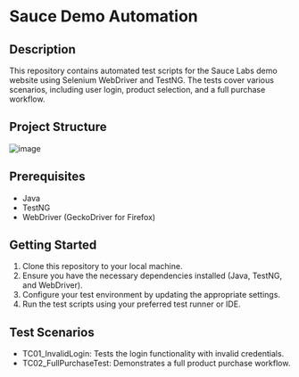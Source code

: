 # Sauce Demo Automation

## Description
This repository contains automated test scripts for the Sauce Labs demo website using Selenium WebDriver and TestNG. The tests cover various scenarios, including user login, product selection, and a full purchase workflow.

## Project Structure
![image](https://github.com/ahmedalaaewis/saucedemoAutomation/assets/92202872/b26fe0ed-57b2-4825-bc0e-b2ca9ce84c0f)

## Prerequisites
- Java
- TestNG
- WebDriver (GeckoDriver for Firefox)

## Getting Started
1. Clone this repository to your local machine.
2. Ensure you have the necessary dependencies installed (Java, TestNG, and WebDriver).
3. Configure your test environment by updating the appropriate settings.
4. Run the test scripts using your preferred test runner or IDE.

## Test Scenarios
- TC01_InvalidLogin: Tests the login functionality with invalid credentials.
- TC02_FullPurchaseTest: Demonstrates a full product purchase workflow.
